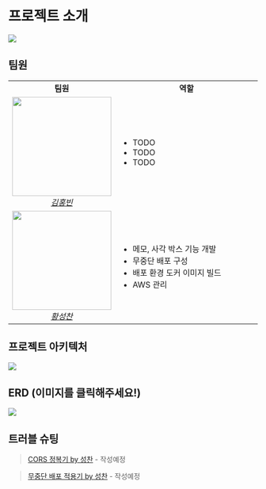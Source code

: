 # 프로젝트 소개
![](https://images.velog.io/images/prayme/post/4ee6dcc9-2219-4b14-9f36-b412c7fd8047/%ED%94%84%EB%A1%9C%EC%A0%9D%ED%8A%B8%EC%86%8C%EA%B0%9C.png)

## 팀원
<table>
    <tr align="center">
        <td><b>팀원</b></td>
        <td width="200"><b>역할</b></td>
    </tr>
    <tr>
        <td align="center">
            <img src="https://images.velog.io/images/prayme/post/b591af56-efab-4ace-bdb9-06b0804cd358/33685054.png" width="200">
            <br>
            <a href="https://github.com/hongbin-dev"><I>김홍빈</I></a>
        </td>
        <td width="400">
            <ul>
                <li>TODO</li>
                <li>TODO</li>
                <li>TODO</li>
            </ul>
        </td>
    </tr>
    <tr>
        <td align="center">
            <img src="https://images.velog.io/images/prayme/post/a96de0de-502c-43dc-be9a-abe7e8dfdd79/34934883.png" width="200">
            <br>
            <a href="https://github.com/plzprayme"><I>황성찬</I></a>
        </td>
        <td width="300">
            <ul>
                <li>메모, 사각 박스 기능 개발</li>
                <li>무중단 배포 구성</li>
                <li>배포 환경 도커 이미지 빌드</li>
                <li>AWS 관리</li>
            </ul>
        </td>
    </tr>
</table>


## 프로젝트 아키텍처
![](https://images.velog.io/images/prayme/post/4e03b86f-58ec-49f9-9824-a5e02f598944/%ED%94%84%EB%A1%9C%EC%A0%9D%ED%8A%B8%20%EA%B5%AC%EC%84%B1%EB%8F%84.png)

## ERD (이미지를 클릭해주세요!)
![](https://images.velog.io/images/prayme/post/d1a469c4-6e06-4b3e-90d2-370fc329aa2e/erd.png)

## 트러블 슈팅

> [CORS 정복기 by 성찬]() - 작성예정

> [무중단 배포 적용기 by 성찬]() - 작성예정